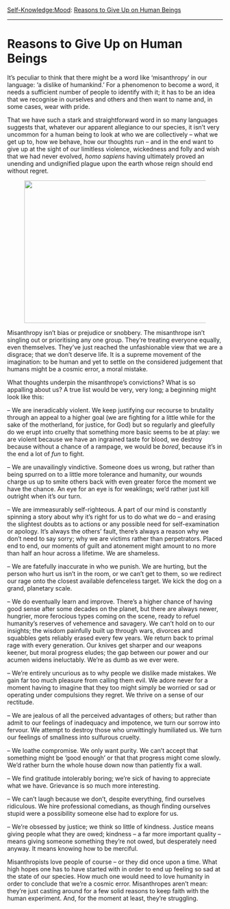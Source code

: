 [Self-Knowledge:](https://www.theschooloflife.com/thebookoflife/category/self-knowledge/)[Mood](https://www.theschooloflife.com/thebookoflife/category/self-knowledge/mood/): [Reasons to Give Up on Human Beings](https://www.theschooloflife.com/thebookoflife/the-case-for-misanthropy/)

* * *

# Reasons to Give Up on Human Beings

It’s peculiar to think that there might be a word like ‘misanthropy’ in our language: ‘a dislike of humankind.’ For a phenomenon to become a word, it needs a sufficient number of people to identify with it; it has to be an idea that we recognise in ourselves and others and then want to name and, in some cases, wear with pride.&nbsp;

That we have such a stark and straightforward word in so many languages suggests that, whatever our apparent allegiance to our species, it isn’t very uncommon for a human being to look at who we are collectively – what we get up to, how we behave, how our thoughts run – and in the end want to give up at the sight of our limitless violence, wickedness and folly and wish that we had never evolved, _homo sapiens_ having ultimately proved an unending and undignified plague upon the earth whose reign should end without regret.

<figure class="aligncenter is-resized"><img src="https://www.theschooloflife.com/thebookoflife/wp-content/uploads/2020/06/349-qI0q5djD_585x1170.jpg" alt="" class="wp-image-24733" width="734" height="333" srcset="https://www.theschooloflife.com/thebookoflife/wp-content/uploads/2020/06/349-qI0q5djD_585x1170.jpg 585w, https://www.theschooloflife.com/thebookoflife/wp-content/uploads/2020/06/349-qI0q5djD_585x1170-300x136.jpg 300w" sizes="(max-width: 734px) 100vw, 734px"></figure>

Misanthropy isn’t bias or prejudice or snobbery. The misanthrope isn’t singling out or prioritising any one group. They’re treating everyone equally, even themselves. They’ve just reached the unfashionable view that we are a disgrace; that we don’t deserve life. It is a supreme movement of the imagination: to be human and yet to settle on the considered judgement that humans might be a cosmic error, a moral mistake.

What thoughts underpin the misanthrope’s convictions? What is so appalling about us? A true list would be very, very long; a beginning might look like this:

– We are ineradicably violent. We keep justifying our recourse to brutality through an appeal to a higher goal (we are fighting for a little while for the sake of the motherland, for justice, for God) but so regularly and gleefully do we erupt into cruelty that something more basic seems to be at play: we are violent because we have an ingrained taste for blood, we destroy because without a chance of a rampage, we would be _bored_, because it’s in the end a lot of _fun_ to fight.

– We are unavailingly vindictive. Someone does us wrong, but rather than being spurred on to a little more tolerance and humanity, our wounds charge us up to smite others back with even greater force the moment we have the chance. An eye for an eye is for weaklings; we’d rather just kill outright when it’s our turn.

– We are immeasurably self-righteous. A part of our mind is constantly spinning a story about why it’s right for us to do what we do – and erasing the slightest doubts as to actions or any possible need for self-examination or apology. It’s always the others’ fault, there’s always a reason why we don’t need to say sorry; why we are victims rather than perpetrators. Placed end to end, our moments of guilt and atonement might amount to no more than half an hour across a lifetime. We are shameless.&nbsp;

– We are fatefully inaccurate in who we punish. We are hurting, but the person who hurt us isn’t in the room, or we can’t get to them, so we redirect our rage onto the closest available defenceless target. We kick the dog on a grand, planetary scale.

– We do eventually learn and improve. There’s a higher chance of having good sense after some decades on the planet, but there are always newer, hungrier, more ferocious types coming on the scene, ready to refuel humanity’s reserves of vehemence and savagery. We can’t hold on to our insights; the wisdom painfully built up through wars, divorces and squabbles gets reliably erased every few years. We return back to primal rage with every generation. Our knives get sharper and our weapons keener, but moral progress eludes; the gap between our power and our acumen widens ineluctably. We’re as dumb as we ever were.

– We’re entirely uncurious as to why people we dislike made mistakes. We gain far too much pleasure from calling them evil. We adore never for a moment having to imagine that they too might simply be worried or sad or operating under compulsions they regret. We thrive on a sense of our rectitude.&nbsp;

– We are jealous of all the perceived advantages of others; but rather than admit to our feelings of inadequacy and impotence, we turn our sorrow into fervour. We attempt to destroy those who unwittingly humiliated us. We turn our feelings of smallness into sulfurous cruelty.

– We loathe compromise. We only want purity. We can’t accept that something might be ‘good enough’ or that that progress might come slowly. We’d rather burn the whole house down now than patiently fix a wall.

– We find gratitude intolerably boring; we’re sick of having to appreciate what we have. Grievance is so much more interesting.

– We can’t laugh because we don’t, despite everything, find ourselves ridiculous. We hire professional comedians, as though finding ourselves stupid were a possibility someone else had to explore for us.

– We’re obsessed by justice; we think so little of kindness. Justice means giving people what they are owed; kindness – a far more important quality – means giving someone something they’re not owed, but desperately need anyway. It means knowing how to be merciful.

Misanthropists love people of course – or they did once upon a time. What high hopes one has to have started with in order to end up feeling so sad at the state of our species. How much one would need to love humanity in order to conclude that we’re a cosmic error. Misanthropes aren’t mean: they’re just casting around for a few solid reasons to keep faith with the human experiment. And, for the moment at least, they’re struggling.

